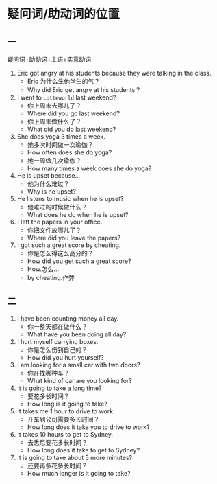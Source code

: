 # 疑问词/助动词的位置

## 一

疑问词+助动词+主语+实意动词

1. Eric got angry at his students because they were talking in the class.
   - Eric 为什么生他学生的气？
   - Why did Eric get angry at his students？
2. I went to `Lotteworld` last weekend?
   - 你上周末去哪儿了？
   - Where did you go last weekend?
   - 你上周末做什么了？
   - What did you do last weekend?
3. She does yoga 3 times a week.
   - 她多次时间做一次瑜伽？
   - How often does she do yoga?
   - 她一周做几次瑜伽？
   - How many times a week does she do yoga?
4. He is upset because...
   - 他为什么难过？
   - Why is he upset?
5. He listens to music when he is upset?
   - 他难过的时候做什么？
   - What does he do when he is upset?
6. I left the papers in your office.
   - 你把文件放哪儿了？
   - Where did you leave the papers?
7. I got such a great score by cheating.
   - 你是怎么得这么高分的？
   - How did you get such a great score?
   - How.怎么...
   - by cheating.作弊

## 二

1. I have been counting money all day.
   - 你一整天都在做什么？
   - What have you been doing all day?
2. I hurt myself carrying boxes.
   - 你是怎么伤到自己的？
   - How did you hurt yourself?
3. I am looking for a small car with two doors?
   - 你在找哪种车？
   - What kind of car are you looking for?
4. It is going to take a long time?
   - 要花多长时间？
   - How long is it going to take?
5. It takes me 1 hour to drive to work.
   - 开车到公司需要多长时间？
   - How long does it take you to drive to work?
6. It takes 10 hours to get to Sydney.
   - 去悉尼要花多长时间？
   - How long does it take to get to Sydney?
7. It is going to take about 5 more minutes?
   - 还要再多花多长时间？
   - How much longer is it going to take?
